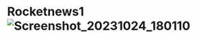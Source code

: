# Rocketnews1![Screenshot_20231024_180110](https://github.com/CristianoFranca1976/Rocketnews1/assets/135919856/6f05429d-1c23-4859-a484-e997b9499b99)
